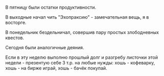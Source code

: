 В пятницу были остатки продуктивности.

В выходные начал чить "Эхопраксию" - замечательная вещь, я в восторге.

В понедельник бездельничал, совершив пару простых злободневных квестов.

Сегодня были аналогичные деяния.

Если в эту неделю выполню прошлый долг и разгребу листочки этой недели - презентую себе 3 т.р. на любые нужды: хошь - кофеварку, хошь - на бирже играй, хошь - бачёк покупай.